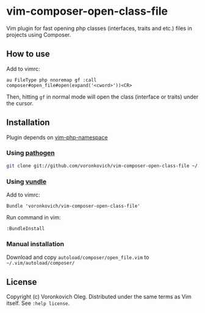 # vim-composer-open-class-file

Vim plugin for fast opening php classes (interfaces, traits and etc.) files in projects using Composer.

## How to use

Add to vimrc:

``` vim
au FileType php nnoremap gf :call composer#open_file#open(expand('<cword>'))<CR>
```

Then, hitting `gf` in normal mode will open the class (interface or traits) under the cursor.

## Installation

Plugin depends on [vim-php-namespace](https://github.com/arnaud-lb/vim-php-namespace)

### Using [pathogen](https://github.com/tpope/vim-pathogen)

``` sh
git clone git://github.com/voronkovich/vim-composer-open-class-file ~/.vim/bundle/vim-composer-open-class-file
```

### Using [vundle](https://github.com/gmarik/vundle)

Add to vimrc:

``` vim
Bundle 'voronkovich/vim-composer-open-class-file'
```

Run command in vim:

``` vim
:BundleInstall
```

### Manual installation

Download and copy `autoload/composer/open_file.vim` to `~/.vim/autoload/composer/`

## License

Copyright (c) Voronkovich Oleg.  Distributed under the same terms as Vim itself.
See `:help license`.
